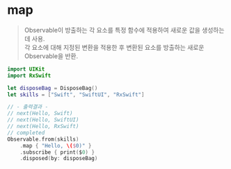 map
===

> Observable이 방출하는 각 요소를 특정 함수에 적용하여 새로운 값을 생성하는 데 사용.  
> 각 요소에 대해 지정된 변환을 적용한 후 변환된 요소를 방출하는 새로운 Observable을 반환.  

```swift
import UIKit
import RxSwift

let disposeBag = DisposeBag()
let skills = ["Swift", "SwiftUI", "RxSwift"]

// - 출력결과 -
// next(Hello, Swift)
// next(Hello, SwiftUI)
// next(Hello, RxSwift)
// completed
Observable.from(skills)
    .map { "Hello, \($0)" }
    .subscribe { print($0) }
    .disposed(by: disposeBag)
```
